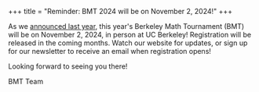 +++
title = "Reminder: BMT 2024 will be on November 2, 2024!"
+++

As we [announced last year](@/news/2023-11-16_bmmt-2024-date-set.md),
this year's Berkeley Math Tournament (BMT) will be on November 2, 2024, in
person at UC Berkeley! Registration will be released in the coming months. Watch
our website for updates, or sign up for our newsletter to receive an email when
registration opens!

Looking forward to seeing you there!

BMT Team
